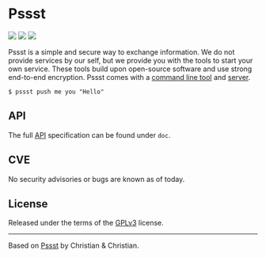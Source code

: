 Pssst
=====
[![](https://img.shields.io/badge/version-2.6.1-brightgreen.svg)](https://github.com/cuhsat/pssst/archive/master.zip)
[![](https://img.shields.io/travis/cuhsat/pssst.svg)](https://travis-ci.org/cuhsat/pssst)
[![](https://img.shields.io/badge/deploy-heroku-79589F.svg)](https://heroku.com/deploy)

Pssst is a simple and secure way to exchange information. We do not provide
services by our self, but we provide you with the tools to start your own
service. These tools build upon open-source software and use strong end-to-end
encryption. Pssst comes with a [command line tool](doc/cli.md) and
[server](doc/server.md).

```
$ pssst push me you "Hello"
```

API
---
The full [API](/doc/api.md) specification can be found under `doc`.

CVE
---
No security advisories or bugs are known as of today.

License
-------
Released under the terms of the [GPLv3](LICENSE) license.

----
Based on [Pssst](https://github.com/pssst/pssst) by Christian & Christian.
